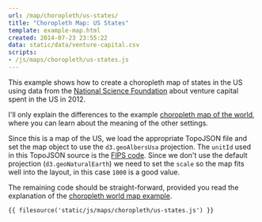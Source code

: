 ```yaml
---
url: /map/choropleth/us-states/
title: "Choropleth Map: US States"
template: example-map.html
created: 2014-07-23 23:55:22
data: static/data/venture-capital.csv
scripts:
- /js/maps/choropleth/us-states.js
---
```

This example shows how to create a choropleth map of states in the US using data from the [National Science Foundation](https://www.nsf.gov/statistics/seind14/index.cfm/state-data/download.htm) about venture capital spent in the US in 2012.

I'll only explain the differences to the example [choropleth map of the world](/map/choropleth/world/), where you can learn about the meaning of the other settings.

Since this is a map of the US, we load the appropriate TopoJSON file and set the map object to use the `d3.geoAlbersUsa` projection. The `unitId` used in this TopoJSON source is the [FIPS code](https://en.wikipedia.org/wiki/Federal_Information_Processing_Standard_state_code). Since we don't use the default projection (`d3.geoNaturalEarth`) we need to set the `scale` so the map fits well into the layout, in this case `1000` is a good value.

The remaining code should be straight-forward, provided you read the explanation of the [choropleth world map example](/map/choropleth/world/).

    {{ filesource('static/js/maps/choropleth/us-states.js') }}
